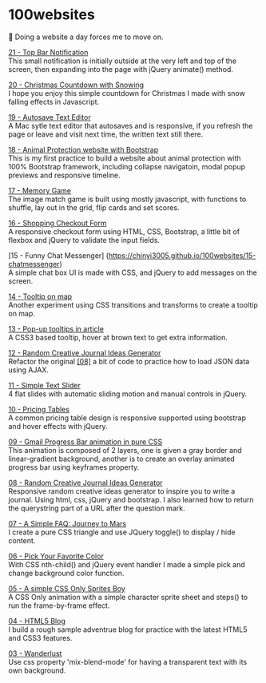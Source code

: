 # 100websites
🚀 Doing a website a day forces me to move on. 

[21 - Top Bar Notification](https://chinyi3005.github.io/100websites/21-notification)  
This small notification is initially outside at the very left and top of the screen, then expanding into the page with jQuery animate() method.  

[20 - Christmas Countdown with Snowing](https://chinyi3005.github.io/100websites/20-christmas-countdown)  
I hope you enjoy this simple countdown for Christmas I made with snow falling effects in Javascript.

[19 - Autosave Text Editor](https://chinyi3005.github.io/100websites/19-texteditor)  
A Mac sytle text editor that autosaves and is responsive, if you refresh the page or leave and visit next time, the written text still there.  

[18 - Animal Protection website with Bootstrap](https://chinyi3005.github.io/100websites/18-bootstrap-zookeeper)  
This is my first practice to build a website about animal protection with 100% Bootstrap framework, including collapse navigatoin, modal popup previews and responsive timeline.

[17 - Memory Game](https://chinyi3005.github.io/100websites/17-memory-game)  
The image match game is built using mostly javascript, with functions to shuffle, lay out in the grid, flip cards and set scores.  

[16 - Shopping Checkout Form](https://chinyi3005.github.io/100websites/16-checkout-form)  
A responsive checkout form using HTML, CSS, Bootstrap, a little bit of flexbox and jQuery to validate the input fields.  

[15 - Funny Chat Messenger]
(https://chinyi3005.github.io/100websites/15-chatmessenger)  
A simple chat box UI is made with CSS, and jQuery to add messages on the screen.

[14 - Tooltip on map](https://chinyi3005.github.io/100websites/14-tooltip-map)  
Another experiment using CSS transitions and transforms to create a tooltip on map. 

[13 - Pop-up tooltips in article](https://chinyi3005.github.io/100websites/13-tooltip-article)  
A CSS3 based tooltip, hover at brown text to get extra information.  

[12 - Random Creative Journal Ideas Generator](https://chinyi3005.github.io/100websites/12-random-inspiration-ajax/index.html)  
Refactor the original [[08]](https://chinyi3005.github.io/100websites/08-random-inspiration) a bit of code to practice how to load JSON data using AJAX.  

[11 - Simple Text Slider](https://chinyi3005.github.io/100websites/11-simple-slider)  
4 flat slides with automatic sliding motion and manual controls in jQuery.  

[10 - Pricing Tables](https://chinyi3005.github.io/100websites/10-pricingtable)  
A common pricing table design is responsive supported using bootstrap and hover effects with jQuery.

[09 - Gmail Progress Bar animation in pure CSS](https://chinyi3005.github.io/100websites/09-gmail-loading)  
This animation is composed of 2 layers, one is given a gray border and linear-gradient background, another is to create an overlay animated progress bar using keyframes property.  

[08 - Random Creative Journal Ideas Generator](https://chinyi3005.github.io/100websites/08-random-inspiration)  
Responsive random creative ideas generator to inspire you to write a journal. Using html, css, jQuery and bootstrap. I also learned how to return the querystring part of a URL after the question mark.

[07 - A Simple FAQ: Journey to Mars](https://chinyi3005.github.io/100websites/07-faq)  
I create a pure CSS triangle and use JQuery toggle() to display / hide content.

[06 - Pick Your Favorite Color](https://chinyi3005.github.io/100websites/06-pickcolor)  
With CSS nth-child() and jQuery event handler I made a simple pick and change background color function.

[05 - A simple CSS Only Sprites Boy](https://chinyi3005.github.io/100websites/05-sprites-boy)  
A CSS Only animation with a simple character sprite sheet and steps() to run the frame-by-frame effect.

[04 - HTML5 Blog](https://chinyi3005.github.io/100websites/04-html5blog)  
I build a rough sample adventrue blog for practice with the latest HTML5 and CSS3 features.

[03 - Wanderlust](https://chinyi3005.github.io/100websites/03-wanderlust-font)  
Use css property 'mix-blend-mode' for having a transparent text with its own background.
